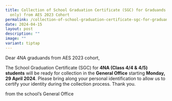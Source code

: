 ```yaml
---
title: Collection of School Graduation Certificate (SGC) for Graduands (4NA
  only) from AES 2023 Cohort
permalink: /collection-of-school-graduation-certificate-sgc-for-graduands-4na-only-from-aes-2023-cohort/
date: 2024-04-15
layout: post
description: ""
image: ""
variant: tiptap
---
```

<p>Dear 4NA graduands from AES 2023 cohort,</p>
<p>The School Graduation Certificate (SGC) for <strong>4NA (Class 4/4 &amp; 4/5) students</strong> will
be ready for collection in the <strong>General Office</strong> starting <strong>Monday, 29 April 2024</strong>.
Please bring along your personal identification to allow us to certify
your identity during the collection process. Thank you.</p>
<p></p>
<p>from the school’s General Office</p>